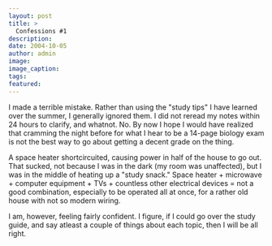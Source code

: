 ```yaml
---
layout: post
title: >
  Confessions #1
description:
date: 2004-10-05
author: admin
image:
image_caption:
tags:
featured:
---
```


I made a terrible mistake. Rather than using the "study tips" I have learned over the summer, I generally ignored them. I did not reread my notes within 24 hours to clarify, and whatnot. No. By now I hope I would have realized that cramming the night before for what I hear to be a 14-page biology exam is not the best way to go about getting a decent grade on the thing.

A space heater shortcircuited, causing power in half of the house to go out. That sucked, not because I was in the dark (my room was unaffected), but I was in the middle of heating up a "study snack." Space heater + microwave + computer equipment + TVs + countless other electrical devices = not a good combination, especially to be operated all at once, for a rather old house with not so modern wiring.

I am, however, feeling fairly confident. I figure, if I could go over the study guide, and say atleast a couple of things about each topic, then I will be all right.
